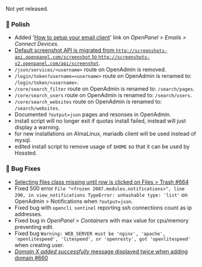 Not yet released.

### 💅 Polish
- Added '[How to setup your email client](/docs/articles/email/how-to-setup-your-email-client)' link on *OpenPanel > Emails > Connect Devices*.
- [Default screenshot API is migrated from `http://screenshots-api.openpanel.com/screenshot` to `http://screenshots-v2.openpanel.com/api/screenshot`](https://github.com/stefanpejcic/OpenPanel/commit/b2359dd7efe3ddfec9573be21e3d7fe028a8039b).
- `/json/services/<username>` route on OpenAdmin is removed.
- `/login/token?username=<username>` route on OpenAdmin is renamed to: `/login/token/<username>`.
- `/core/search_filter` route on OpenAdmin is renamed to: `/search/pages`.
- `/core/search_users` route on OpenAdmin is renamed to: `/search/users`.
- `/core/search_websites` route on OpenAdmin is renamed to: `/search/websites`.
- Documented `?output=json` pages and resonses in OpenAdmin.
- install script will no longer exit if quotas install failed, instead will just display a warning.
- for new installations on AlmaLinux, mariadb client will be used instead of mysql.
- edited install script to remove usage of `$HOME` so that it can be used by Hossted.

### 🐛 Bug Fixes
- [Selecting files class missing until row is clicked on Files > Trash #664](https://github.com/stefanpejcic/OpenPanel/issues/664)
- Fixed 500 error `File "<frozen 2087.modules.notifications>", line 290, in view_notifications TypeError: unhashable type: 'list'` on OpenAdmin > Notifications when `?output=json`.
- Fixed bug with `opencli sentinel` reporting ssh connections count as ip addresses.
- Fixed bug in *OpenPanel > Containers* with max value for cpu/memory preventing edit.
- Fixed bug `Warning: WEB_SERVER must be 'nginx', 'apache', 'openlitespeed', 'litespeed', or 'openresty', got 'openlitespeed'` when creating user.
- [*Domain X added successfully* message displayed twice when adding domain #660](https://github.com/stefanpejcic/OpenPanel/issues/660)

